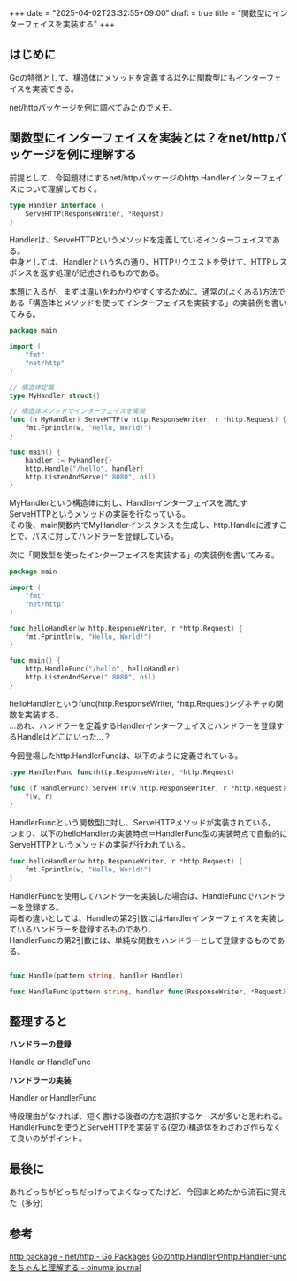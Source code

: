 +++
date = "2025-04-02T23:32:55+09:00"
draft = true
title = "関数型にインターフェイスを実装する"
+++


## はじめに

Goの特徴として、構造体にメソッドを定義する以外に関数型にもインターフェイスを実装できる。  

net/httpパッケージを例に調べてみたのでメモ。

## 関数型にインターフェイスを実装とは？をnet/httpパッケージを例に理解する

前提として、今回題材にするnet/httpパッケージのhttp.Handlerインターフェイスについて理解しておく。  

```go
type Handler interface {
	ServeHTTP(ResponseWriter, *Request)
}
```

Handlerは、ServeHTTPというメソッドを定義しているインターフェイスである。  
中身としては、Handlerという名の通り、HTTPリクエストを受けて、HTTPレスポンスを返す処理が記述されるものである。

本題に入るが、まずは違いをわかりやすくするために、通常の(よくある)方法である「構造体とメソッドを使ってインターフェイスを実装する」の実装例を書いてみる。

```go
package main

import (
    "fmt"
    "net/http"
)

// 構造体定義
type MyHandler struct{}

// 構造体メソッドでインターフェイスを実装
func (h MyHandler) ServeHTTP(w http.ResponseWriter, r *http.Request) {
    fmt.Fprintln(w, "Hello, World!")
}

func main() {
    handler := MyHandler{}
    http.Handle("/hello", handler)
    http.ListenAndServe(":8080", nil)
}

```

MyHandlerという構造体に対し、Handlerインターフェイスを満たすServeHTTPというメソッドの実装を行なっている。  
その後、main関数内でMyHandlerインスタンスを生成し、http.Handleに渡すことで、パスに対してハンドラーを登録している。

次に「関数型を使ったインターフェイスを実装する」の実装例を書いてみる。

```go
package main

import (
    "fmt"
    "net/http"
)

func helloHandler(w http.ResponseWriter, r *http.Request) {
    fmt.Fprintln(w, "Hello, World!")
}

func main() {
    http.HandleFunc("/hello", helloHandler)
    http.ListenAndServe(":8080", nil)
}

```

helloHandlerというfunc(http.ResponseWriter, *http.Request)シグネチャの関数を実装する。　  
...あれ、ハンドラーを定義するHandlerインターフェイスとハンドラーを登録するHandleはどこにいった...？

今回登場したhttp.HandlerFuncは、以下のように定義されている。

```go
type HandlerFunc func(http.ResponseWriter, *http.Request)

func (f HandlerFunc) ServeHTTP(w http.ResponseWriter, r *http.Request) {
    f(w, r)
}

```

HandlerFuncという関数型に対し、ServeHTTPメソッドが実装されている。  
つまり、以下のhelloHandlerの実装時点＝HandlerFunc型の実装時点で自動的にServeHTTPというメソッドの実装が行われている。

```go
func helloHandler(w http.ResponseWriter, r *http.Request) {
    fmt.Fprintln(w, "Hello, World!")
}

```

HandlerFuncを使用してハンドラーを実装した場合は、HandleFuncでハンドラーを登録する。  
両者の違いとしては、Handleの第2引数にはHandlerインターフェイスを実装しているハンドラーを登録するものであり、  
HandlerFuncの第2引数には、単純な関数をハンドラーとして登録するものである。

```go

func Handle(pattern string, handler Handler)

func HandleFunc(pattern string, handler func(ResponseWriter, *Request))

```

## 整理すると

**ハンドラーの登録**

Handle or HandleFunc

**ハンドラーの実装**

Handler or HandlerFunc

特段理由がなければ、短く書ける後者の方を選択するケースが多いと思われる。 
HandlerFuncを使うとServeHTTPを実装する(空の)構造体をわざわざ作らなくて良いのがポイント。

## 最後に

あれどっちがどっちだっけってよくなってたけど、今回まとめたから流石に覚えた（多分)  

## 参考

[http package - net/http - Go Packages](https://pkg.go.dev/net/http#Handler)
[Goのhttp.Handlerやhttp.HandlerFuncをちゃんと理解する - oinume journal](https://journal.lampetty.net/entry/understanding-http-handler-in-go)






